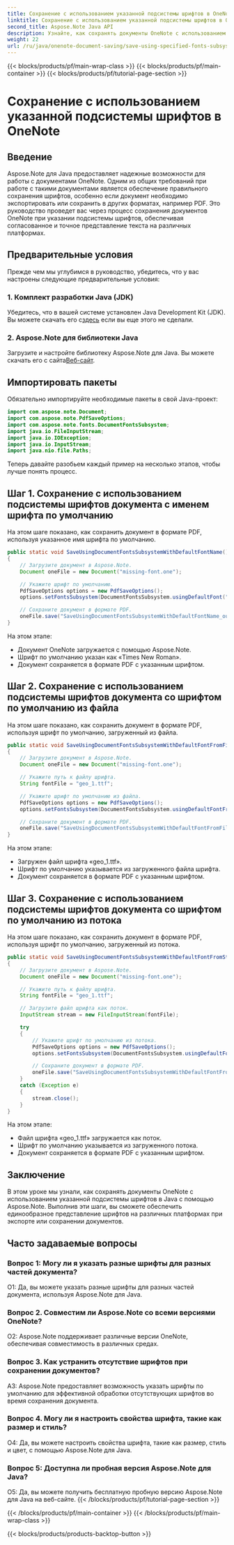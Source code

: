 ```yaml
---
title: Сохранение с использованием указанной подсистемы шрифтов в OneNote
linktitle: Сохранение с использованием указанной подсистемы шрифтов в OneNote
second_title: Aspose.Note Java API
description: Узнайте, как сохранять документы OneNote с использованием указанной подсистемы шрифтов в Java с помощью Aspose.Note. Обеспечьте единообразное представление шрифтов на разных платформах без особых усилий.
weight: 22
url: /ru/java/onenote-document-saving/save-using-specified-fonts-subsystem/
---
```


{{< blocks/products/pf/main-wrap-class >}}
{{< blocks/products/pf/main-container >}}
{{< blocks/products/pf/tutorial-page-section >}}

# Сохранение с использованием указанной подсистемы шрифтов в OneNote

## Введение

Aspose.Note для Java предоставляет надежные возможности для работы с документами OneNote. Одним из общих требований при работе с такими документами является обеспечение правильного сохранения шрифтов, особенно если документ необходимо экспортировать или сохранить в других форматах, например PDF. Это руководство проведет вас через процесс сохранения документов OneNote при указании подсистемы шрифтов, обеспечивая согласованное и точное представление текста на различных платформах.

## Предварительные условия

Прежде чем мы углубимся в руководство, убедитесь, что у вас настроены следующие предварительные условия:

### 1. Комплект разработки Java (JDK)

 Убедитесь, что в вашей системе установлен Java Development Kit (JDK). Вы можете скачать его с[здесь](https://www.oracle.com/java/technologies/javase-jdk15-downloads.html) если вы еще этого не сделали.

### 2. Aspose.Note для библиотеки Java

 Загрузите и настройте библиотеку Aspose.Note для Java. Вы можете скачать его с сайта[Веб-сайт](https://releases.aspose.com/note/java/).

## Импортировать пакеты

Обязательно импортируйте необходимые пакеты в свой Java-проект:

```java
import com.aspose.note.Document;
import com.aspose.note.PdfSaveOptions;
import com.aspose.note.fonts.DocumentFontsSubsystem;
import java.io.FileInputStream;
import java.io.IOException;
import java.io.InputStream;
import java.nio.file.Paths;
```

Теперь давайте разобьем каждый пример на несколько этапов, чтобы лучше понять процесс.

## Шаг 1. Сохранение с использованием подсистемы шрифтов документа с именем шрифта по умолчанию

На этом шаге показано, как сохранить документ в формате PDF, используя указанное имя шрифта по умолчанию.

```java
public static void SaveUsingDocumentFontsSubsystemWithDefaultFontName() throws IOException
{
    // Загрузите документ в Aspose.Note.
    Document oneFile = new Document("missing-font.one");

    // Укажите шрифт по умолчанию.
    PdfSaveOptions options = new PdfSaveOptions();
    options.setFontsSubsystem(DocumentFontsSubsystem.usingDefaultFont("Times New Roman"));

    // Сохраните документ в формате PDF.
    oneFile.save("SaveUsingDocumentFontsSubsystemWithDefaultFontName_out.pdf", options);
}
```

На этом этапе:
- Документ OneNote загружается с помощью Aspose.Note.
- Шрифт по умолчанию указан как «Times New Roman».
- Документ сохраняется в формате PDF с указанным шрифтом.

## Шаг 2. Сохранение с использованием подсистемы шрифтов документа со шрифтом по умолчанию из файла

На этом шаге показано, как сохранить документ в формате PDF, используя шрифт по умолчанию, загруженный из файла.

```java
public static void SaveUsingDocumentFontsSubsystemWithDefaultFontFromFile() throws IOException
{
    // Загрузите документ в Aspose.Note.
    Document oneFile = new Document("missing-font.one");

    // Укажите путь к файлу шрифта.
    String fontFile = "geo_1.ttf";

    // Укажите шрифт по умолчанию из файла.
    PdfSaveOptions options = new PdfSaveOptions();
    options.setFontsSubsystem(DocumentFontsSubsystem.usingDefaultFontFromFile(fontFile));

    // Сохраните документ в формате PDF.
    oneFile.save("SaveUsingDocumentFontsSubsystemWithDefaultFontFromFile_out.pdf", options);
}
```

На этом этапе:
- Загружен файл шрифта «geo_1.ttf».
- Шрифт по умолчанию указывается из загруженного файла шрифта.
- Документ сохраняется в формате PDF с указанным шрифтом.

## Шаг 3. Сохранение с использованием подсистемы шрифтов документа со шрифтом по умолчанию из потока

На этом шаге показано, как сохранить документ в формате PDF, используя шрифт по умолчанию, загруженный из потока.

```java
public static void SaveUsingDocumentFontsSubsystemWithDefaultFontFromStream() throws IOException
{
    // Загрузите документ в Aspose.Note.
    Document oneFile = new Document("missing-font.one");

    // Укажите путь к файлу шрифта.
    String fontFile = "geo_1.ttf";

    // Загрузите файл шрифта как поток.
    InputStream stream = new FileInputStream(fontFile);

    try
    {
        // Укажите шрифт по умолчанию из потока.
        PdfSaveOptions options = new PdfSaveOptions();
        options.setFontsSubsystem(DocumentFontsSubsystem.usingDefaultFontFromStream(stream));

        // Сохраните документ в формате PDF.
        oneFile.save("SaveUsingDocumentFontsSubsystemWithDefaultFontFromStream_out.pdf", options);
    }
    catch (Exception e)
    {
        stream.close();
    }
}
```

На этом этапе:
- Файл шрифта «geo_1.ttf» загружается как поток.
- Шрифт по умолчанию указывается из загруженного потока.
- Документ сохраняется в формате PDF с указанным шрифтом.

## Заключение

В этом уроке мы узнали, как сохранять документы OneNote с использованием указанной подсистемы шрифтов в Java с помощью Aspose.Note. Выполнив эти шаги, вы сможете обеспечить единообразное представление шрифтов на различных платформах при экспорте или сохранении документов.

## Часто задаваемые вопросы

### Вопрос 1: Могу ли я указать разные шрифты для разных частей документа?

О1: Да, вы можете указать разные шрифты для разных частей документа, используя Aspose.Note для Java.

### Вопрос 2. Совместим ли Aspose.Note со всеми версиями OneNote?

О2: Aspose.Note поддерживает различные версии OneNote, обеспечивая совместимость в различных средах.

### Вопрос 3. Как устранить отсутствие шрифтов при сохранении документов?

A3: Aspose.Note предоставляет возможность указать шрифты по умолчанию для эффективной обработки отсутствующих шрифтов во время сохранения документа.

### Вопрос 4. Могу ли я настроить свойства шрифта, такие как размер и стиль?

О4: Да, вы можете настроить свойства шрифта, такие как размер, стиль и цвет, с помощью Aspose.Note для Java.

### Вопрос 5: Доступна ли пробная версия Aspose.Note для Java?

О5: Да, вы можете получить бесплатную пробную версию Aspose.Note для Java на веб-сайте.
{{< /blocks/products/pf/tutorial-page-section >}}

{{< /blocks/products/pf/main-container >}}
{{< /blocks/products/pf/main-wrap-class >}}

{{< blocks/products/products-backtop-button >}}
